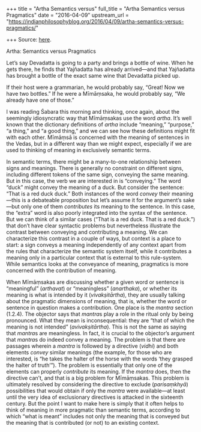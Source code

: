 +++
title = "Artha Semantics versus"
full_title = "Artha Semantics versus Pragmatics"
date = "2016-04-09"
upstream_url = "https://indianphilosophyblog.org/2016/04/09/artha-semantics-versus-pragmatics/"

+++
Source: [here](https://indianphilosophyblog.org/2016/04/09/artha-semantics-versus-pragmatics/).

Artha: Semantics versus Pragmatics

Let’s say Devadatta is going to a party and brings a bottle of wine.
When he gets there, he finds that Yajñadatta has already arrived—and
that Yajñadatta has brought a bottle of the exact same wine that
Devadatta picked up.

If their host were a grammarian, he would probably say, “Great! Now we
have two bottles.” If he were a Mīmāṃsaka, he would probably say, “We
already have one of those.”

I was reading Śabara this morning and thinking, once again, about the
seemingly idiosyncratic way that Mīmāṃsakas use the word *artha*. It’s
well known that the dictionary definitions of *artha* include “meaning,”
“purpose,” “a thing,” and “a good thing,” and we can see how these
definitions might fit with each other. Mīmāṃsā is concerned with the
meaning of sentences in the Vedas, but in a different way than we might
expect, especially if we are used to thinking of meaning in exclusively
semantic terms.

In semantic terms, there might be a many-to-one relationship between
signs and meanings. There is generally no constraint on different signs,
including different tokens of the same sign, conveying the same meaning.
But in this case, the verb we are interested in is “conveying.” The word
“duck” might convey the meaning of a duck. But consider the sentence:
“That is a red duck duck.” Both instances of the word *convey* their
meaning—this is a debateable proposition but let’s assume it for the
argument’s sake—but only one of them *contributes* its meaning to the
sentence. In this case, the “extra” word is also poorly integrated into
the syntax of the sentence. But we can think of a similar cases (“That
is a red duck. That is a red duck.”) that don’t have clear syntactic
problems but nevertheless illustrate the contrast between conveying and
contributing a meaning. We can characterize this contrast in a couple of
ways, but context is a place to start: a sign conveys a meaning
independently of any context apart from the rules that characterize the
semantic system itself, while it contributes a meaning only in a
particular context that is external to this rule-system. While semantics
looks at the conveyance of meaning, pragmatics is more concerned with
the contribution of meaning.

When Mīmāṃsakas are discussing whether a given word or sentence is
“meaningful” (*arthavat*) or “meaningless” (*anarthaka*), or whether its
meaning is what is intended by it (*vivakṣitārtha*), they are usually
talking about the pragmatic dimensions of meaning, that is, whether the
word or sentence in question makes a contribution. One place is the
*mantra* section (1.2.4). The objector says that *mantra*s play a role
in the ritual only by being pronounced. What they mean is
inconsequential: they are “that of which the meaning is not intended”
(*avivakṣitārtha*). This is not the same as saying that *mantra*s are
meaningless. In fact, it is crucial to the objector’s argument that
*mantra*s do indeed convey a meaning. The problem is that there are
passages wherein a *mantra* is followed by a directive (*vidhi*) and
both elements *convey* similar meanings (the example, for those who are
interested, is “he takes the halter of the horse with the words ‘they
grasped the halter of truth’”). The problem is essentially that only one
of the elements can properly *contribute* its meaning. If the *mantra*
does, then the directive can’t, and that is a big problem for
Mīmāṃsakas. This problem is ultimately resolved by considering the
directive to exclude (*parisaṃkhyā*) possibilities that would obtain if
only the *mantra* were available—at least until the very idea of
exclusionary directives is attacked in the sixteenth century. But the
point I want to make here is simply that it often helps to think of
meaning in more pragmatic than semantic terms, according to which “what
is meant” includes not only the meaning that is conveyed but the meaning
that is contributed (or not) to an existing context.
